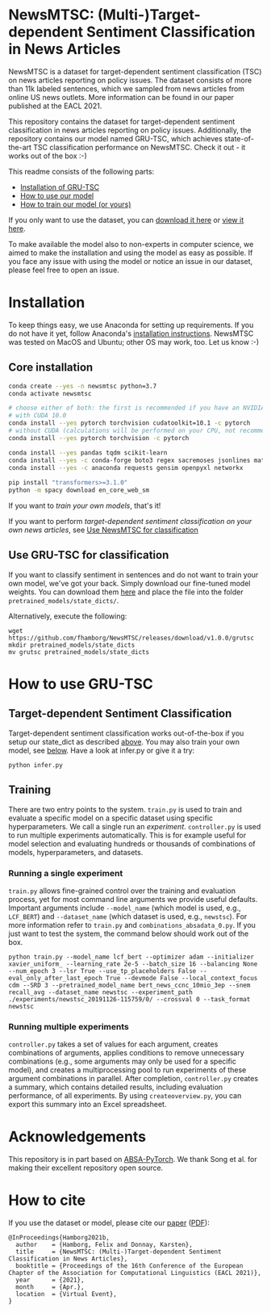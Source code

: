 # NewsMTSC: (Multi-)Target-dependent Sentiment Classification in News Articles
NewsMTSC is a dataset for target-dependent sentiment classification (TSC) on 
news articles reporting on policy issues. The dataset consists of more than 11k labeled
sentences, which we sampled from news articles from online US news outlets. More 
information can be found in our paper published at the EACL 2021.

This repository contains the dataset for target-dependent 
sentiment classification in news articles reporting on policy issues. Additionally,
the repository contains our model named GRU-TSC, which achieves state-of-the-art
TSC classification performance on NewsMTSC. Check it out - it works out of the box :-)

This readme consists of the following parts: 
* [Installation of GRU-TSC](#installation)
* [How to use our model](#target-dependent-sentiment-classification)
* [How to train our model (or yours)](#training)

If you only want to use the dataset, you can [download it here](https://github.com/fhamborg/NewsMTSC/raw/master/controller_data/datasets/NewsMTSC-dataset/NewsMTSC-dataset.zip)
or [view it here](https://github.com/fhamborg/NewsMTSC/tree/master/controller_data/datasets/NewsMTSC-dataset).

To make available the model also to non-experts in computer science,
we aimed to make the installation and using the model as easy as possible. If you face
any issue with using the model or notice an issue in our dataset, please feel free to
open an issue.

# Installation
To keep things easy, we use Anaconda for setting up requirements. If you do not have 
it yet, follow Anaconda's 
[installation instructions](https://docs.anaconda.com/anaconda/install/). 
NewsMTSC was tested on MacOS and Ubuntu; other OS may work, too. Let us know :-)

## Core installation
```bash
conda create --yes -n newsmtsc python=3.7
conda activate newsmtsc 

# choose either of both: the first is recommended if you have an NVIDIA GPU that supports CUDA
# with CUDA 10.0
conda install --yes pytorch torchvision cudatoolkit=10.1 -c pytorch 
# without CUDA (calculations will be performed on your CPU, not recommended for training your own model but should be okay if you only classify sentiment in news articles)
conda install --yes pytorch torchvision -c pytorch

conda install --yes pandas tqdm scikit-learn
conda install --yes -c conda-forge boto3 regex sacremoses jsonlines matplotlib tabulate imbalanced-learn spacy 
conda install --yes -c anaconda requests gensim openpyxl networkx
  
pip install "transformers>=3.1.0"
python -m spacy download en_core_web_sm
```

If you want to *train your own models*, that's it! 

If you want to perform *target-dependent sentiment classification on your own news
articles*, see [Use NewsMTSC for classification](#use-newsmtsc-for-classification) 

## Use GRU-TSC for classification
If you want to classify sentiment in sentences and do not want to train your own 
model, we've got your back. Simply download our fine-tuned model weights. You can
download them [here](https://github.com/fhamborg/NewsMTSC/releases/download/v1.0.0/grutsc) and place the file into the
folder `pretrained_models/state_dicts/`.

Alternatively, execute the following: 
```
wget https://github.com/fhamborg/NewsMTSC/releases/download/v1.0.0/grutsc
mkdir pretrained_models/state_dicts
mv grutsc pretrained_models/state_dicts
```

# How to use GRU-TSC
## Target-dependent Sentiment Classification
Target-dependent sentiment classification works out-of-the-box if you setup our 
state_dict as described [above](#use-newsmtsc-for-classification). You may also train 
your own model, see [below](##training). Have a look at infer.py or give it a try:
```
python infer.py
```
## Training
There are two entry points to the system. `train.py` is used to train and evaluate a specific model on a specific dataset using
specific hyperparameters. We call a single run an _experiment_. `controller.py` is used to run multiple experiments
automatically. This is for example useful for model selection and evaluating hundreds or thousands of combinations of
models, hyperparameters, and datasets.

### Running a single experiment
`train.py` allows fine-grained control over the training and evaluation process, yet for most command line arguments
we provide useful defaults. Important arguments include `--model_name` (which model is used, e.g., `LCF_BERT`) and
`--dataset_name` (which dataset is used, e.g., `newstsc`). For more information refer to `train.py` and
`combinations_absadata_0.py`. If you just want to test the system, the command below should work out of the box.

```
python train.py --model_name lcf_bert --optimizer adam --initializer xavier_uniform_ --learning_rate 2e-5 --batch_size 16 --balancing None --num_epoch 3 --lsr True --use_tp_placeholders False --eval_only_after_last_epoch True --devmode False --local_context_focus cdm --SRD 3 --pretrained_model_name bert_news_ccnc_10mio_3ep --snem recall_avg --dataset_name newstsc --experiment_path ./experiments/newstsc_20191126-115759/0/ --crossval 0 --task_format newstsc
```

### Running multiple experiments
`controller.py` takes a set of values for each argument, creates combinations of arguments, applies conditions to remove
unnecessary combinations (e.g., some arguments may only be used for a specific model), and creates a multiprocessing
pool to run experiments of these argument combinations in parallel. After completion, `controller.py` creates a summary,
which contains detailed results, including evaluation performance, of all experiments. By using `createoverview.py`, you
can export this summary into an Excel spreadsheet.   

# Acknowledgements
This repository is in part based on [ABSA-PyTorch](https://github.com/songyouwei/ABSA-PyTorch). 
We thank Song et al. for making their excellent repository open source.

# How to cite
If you use the dataset or model, please cite our [paper](https://www.aclweb.org/anthology/2021.eacl-main.142/) ([PDF](https://www.aclweb.org/anthology/2021.eacl-main.142.pdf)):

```
@InProceedings{Hamborg2021b,
  author    = {Hamborg, Felix and Donnay, Karsten},
  title     = {NewsMTSC: (Multi-)Target-dependent Sentiment Classification in News Articles},
  booktitle = {Proceedings of the 16th Conference of the European Chapter of the Association for Computational Linguistics (EACL 2021)},
  year      = {2021},
  month     = {Apr.},
  location  = {Virtual Event},
}
```
